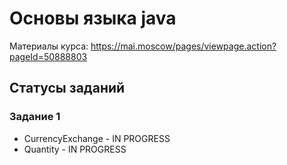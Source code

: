 # Основы языка java
Материалы курса: https://mai.moscow/pages/viewpage.action?pageId=50888803

## Статусы заданий
### Задание 1
- CurrencyExchange - IN PROGRESS
- Quantity - IN PROGRESS
